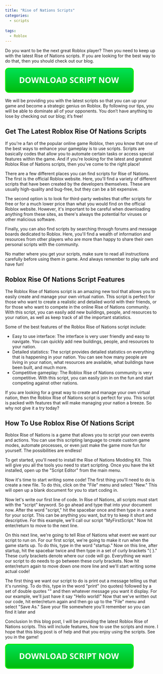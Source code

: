 ```yaml
---
title: "Rise of Nations Scripts"
categories:
  - scripts
  
tags:
  - Roblox
---
```


Do you want to be the next great Roblox player? Then you need to keep up with the latest Rise of Nations scripts. If you are looking for the best way to do that, then you should check out our blog.

[![script button](https://github.com/robloxpaste/robloxpaste.github.io/blob/main/script_button.png?raw=true)](https://rbxpaste.com/latest-script)


We will be providing you with the latest scripts so that you can up your game and become a strategic genius on Roblox. By following our tips, you will be able to dominate all of your opponents. You don’t have anything to lose by checking out our blog; it’s free!

## Get The Latest Roblox Rise Of Nations Scripts

If you're a fan of the popular online game Roblox, then you know that one of the best ways to enhance your gameplay is to use scripts. Scripts are basically codes that allow you to automate certain tasks or access special features within the game. And if you're looking for the latest and greatest Roblox Rise of Nations scripts, then you've come to the right place!

There are a few different places you can find scripts for Rise of Nations. The first is the official Roblox website. Here, you'll find a variety of different scripts that have been created by the developers themselves. These are usually high-quality and bug-free, but they can be a bit expensive.

The second option is to look for third-party websites that offer scripts for free or for a much lower price than what you would find on the official Roblox website. However, it's important to be careful when downloading anything from these sites, as there's always the potential for viruses or other malicious software.

Finally, you can also find scripts by searching through forums and message boards dedicated to Roblox. Here, you'll find a wealth of information and resources from other players who are more than happy to share their own personal scripts with the community.

No matter where you get your scripts, make sure to read all instructions carefully before using them in game. And always remember to play safe and have fun!

## Roblox Rise Of Nations Script Features

The Roblox Rise of Nations script is an amazing new tool that allows you to easily create and manage your own virtual nation. This script is perfect for those who want to create a realistic and detailed world with their friends, or for those who want to compete in the online Rise of Nations community. With this script, you can easily add new buildings, people, and resources to your nation, as well as keep track of all the important statistics.

Some of the best features of the Roblox Rise of Nations script include:

- Easy to use interface: The interface is very user friendly and easy to navigate. You can quickly add new buildings, people, and resources to your nation.
- Detailed statistics: The script provides detailed statistics on everything that is happening in your nation. You can see how many people are living in your nation, what resources are available, what buildings have been built, and much more.
- Competitive gameplay: The Roblox Rise of Nations community is very competitive. With this script, you can easily join in on the fun and start competing against other nations.

If you are looking for a great way to create and manage your own virtual nation, then the Roblox Rise of Nations script is perfect for you. This script is packed with features that will make managing your nation a breeze. So why not give it a try today?

## How To Use Roblox Rise Of Nations Script
Roblox Rise of Nations is a game that allows you to script your own events and actions. You can use this scripting language to create custom game modes, automate processes, or even just make the game more fun for yourself. The possibilities are endless!

To get started, you'll need to install the Rise of Nations Modding Kit. This will give you all the tools you need to start scripting. Once you have the kit installed, open up the "Script Editor" from the main menu.

Now it's time to start writing some code! The first thing you'll need to do is create a new file. To do this, click on the "File" menu and select "New." This will open up a blank document for you to start coding in.

Now let's write our first line of code. In Rise of Nations, all scripts must start with the "script" keyword. So go ahead and type that into your document now. After the word "script," hit the spacebar once and then type in a name for your script. This can be anything you want, but try to keep it short and descriptive. For this example, we'll call our script "MyFirstScript." Now hit enter/return to move to the next line.

On this next line, we're going to tell Rise of Nations what event we want our script to run on. For our first script, we're going to make it run when the game starts up. To do this, type in the word "startup." Now on this line, after startup, hit the spacebar twice and then type in a set of curly brackets "{ }." These curly brackets denote where our code will go. Everything we want our script to do needs to go between these curly brackets. Now hit enter/return again to move down one more line and we'll start writing some actual code!

The first thing we want our script to do is print out a message telling us that it's running. To do this, type in the word "print" (no quotes) followed by a set of double quotes "" and then whatever message you want it display. For our example, we'll just have it say "Hello world!" Now that we've written out our code, hit enter/return again and then go up to the "File" menu and select "Save As." Save your file somewhere you'll remember so you can find it later and

Conclusion
In this blog post, I will be providing the latest Roblox Rise of Nations scripts. This will include features, how to use the scripts and more. I hope that this blog post is of help and that you enjoy using the scripts. See you in the game!

[![script button](https://github.com/robloxpaste/robloxpaste.github.io/blob/main/script_button.png?raw=true)](https://rbxpaste.com/latest-script)